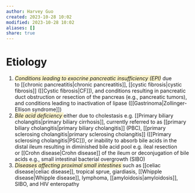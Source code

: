 ```yaml
---
author: Harvey Guo
created: 2023-10-28 10:02
modified: 2023-10-28 10:02
aliases: []
share: true
---
```

# Etiology
1. <span style="background:rgba(240, 200, 0, 0.2)">_Conditions leading to exocrine pancreatic insufficiency (EPI)_</span> due to [[chronic pancreatitis|chronic pancreatitis]], [[cystic fibrosis|cystic fibrosis]] ([[Cystic fibrosis|CF]]), and conditions resulting in pancreatic duct obstruction or resection of the pancreas (e.g., pancreatic tumors), and conditions leading to inactivation of lipase ([[Gastrinoma|Zollinger-Ellison syndrome]])
2. <span style="background:rgba(240, 200, 0, 0.2)">_Bile acid deficiency_ </span>either due to cholestasis e.g. [[Primary biliary cholangitis|primary biliary cirrhosis]], currently referred to as [[primary biliary cholangitis|primary biliary cholangitis]] (PBC), [[primary sclerosing cholangitis|primary sclerosing cholangitis]] ([[Primary sclerosing cholangitis|PSC]]), or inability to absorb bile acids in the distal ileum resulting in diminished bile acid pool e.g. ileal resection or [[Crohn disease|Crohn disease]] of the ileum or deconjugation of bile acids e.g., small intestinal bacterial overgrowth (SIBO)
3. <span style="background:rgba(240, 200, 0, 0.2)">_Diseases affecting proximal small intestines_ </span>such as [[celiac disease|celiac disease]], tropical sprue, giardiasis, [[Whipple disease|Whipple disease]], lymphoma, [[amyloidosis|amyloidosis]], SIBO, and HIV enteropathy
